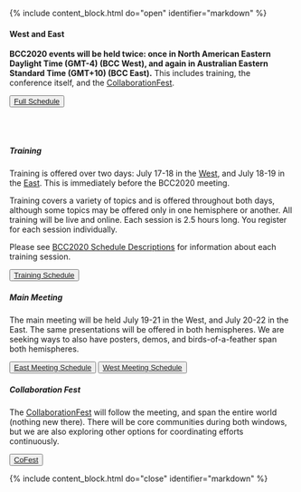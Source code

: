 <!-- Begin Schedule Section -->
<!--Important for markdown to render! Also make sure the page has a .md extension-->
{% include content_block.html do="open" identifier="markdown" %} <div markdown="1">

#### West and East

**BCC2020 events will be held twice: once in North American Eastern Daylight Time (GMT-4) (BCC West), and again in Australian Eastern Standard Time (GMT+10) (BCC East).**  This includes training, the conference itself, and the [CollaborationFest](../cofest/).

<div><button type="button" class="btn btn-info lead"><a href="https://bcc2020.sched.com/">Full Schedule</a></button></div>

<br /> <br />

##### Training

Training is offered over two days: July 17-18 in the <a href='https://bcc2020.sched.com/overview/area/West%3A+Americas'>West</a>, and July 18-19 in the <a href='https://bcc2020.sched.com/overview/area/East%3A+Asia+%26+Australia'>East</a>. This is immediately before the BCC2020 meeting.

Training covers a variety of topics and is offered throughout both days, although some topics may be offered only in one hemisphere or another. All training will be live and online. Each session is 2.5 hours long. You register for each session individually.

Please see <a href='https://bcc2020.sched.com/overview/subject/Training'>BCC2020 Schedule Descriptions</a> for information about each training session.

<button type="button" class="btn btn-info"><a href="https://bcc2020.sched.com/overview/subject/Training">Training Schedule</a></button>


##### Main Meeting

The main meeting will be held July 19-21 in the West, and July 20-22 in the East.  The same presentations will be offered in both hemispheres. We are seeking ways to also have posters, demos, and birds-of-a-feather span both hemispheres.

<button type="button" class="btn btn-info"><a href="https://bcc2020.sched.com/overview/type/Meeting-East">East Meeting Schedule</a></button> <button type="button" class="btn btn-info"><a href="https://bcc2020.sched.com/overview/type/Meeting-West">West Meeting Schedule</a></button>


##### Collaboration Fest

The [CollaborationFest](../cofest/) will follow the meeting, and span the entire world (nothing new there).  There will be core communities during both windows, but we are also exploring other options for coordinating efforts continuously.

<button type="button" class="btn btn-info"><a href="../cofest/">CoFest</a></button>
<!-- End Schedule Section -->

</div> {% include content_block.html do="close" identifier="markdown" %}
